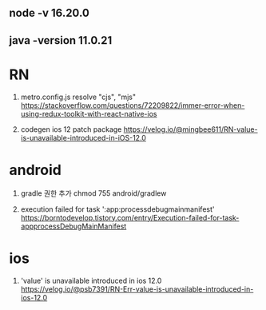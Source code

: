 ## node -v 16.20.0

## java -version 11.0.21

# RN

1. metro.config.js resolve "cjs", "mjs"
   https://stackoverflow.com/questions/72209822/immer-error-when-using-redux-toolkit-with-react-native-ios

2. codegen ios 12 patch package
   https://velog.io/@mingbee611/RN-value-is-unavailable-introduced-in-iOS-12.0

# android

1. gradle 권한 추가
   chmod 755 android/gradlew

2. execution failed for task ':app:processdebugmainmanifest'
   https://borntodevelop.tistory.com/entry/Execution-failed-for-task-appprocessDebugMainManifest

# ios

1. 'value' is unavailable introduced in ios 12.0
   https://velog.io/@psb7391/RN-Err-value-is-unavailable-introduced-in-ios-12.0
